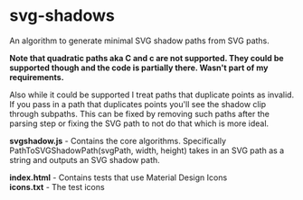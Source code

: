 # svg-shadows
An algorithm to generate minimal SVG shadow paths from SVG paths.

**Note that quadratic paths aka C and c are not supported. They could be supported though and the code is partially there. Wasn't part of my requirements.**

Also while it could be supported I treat paths that duplicate points as invalid. If you pass in a path that duplicates points you'll see the shadow clip through subpaths. This can be fixed by removing such paths after the parsing step or fixing the SVG path to not do that which is more ideal.

**svgshadow.js** - Contains the core algorithms. Specifically PathToSVGShadowPath(svgPath, width, height) takes in an SVG path as a string and outputs an SVG shadow path.

**index.html** - Contains tests that use Material Design Icons  
**icons.txt** - The test icons  
